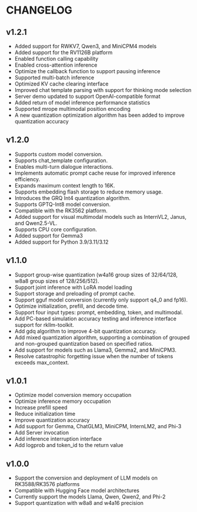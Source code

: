 # CHANGELOG
## v1.2.1

- Added support for RWKV7, Qwen3, and MiniCPM4 models
- Added support for the RV1126B platform
- Enabled function calling capability
- Enabled cross-attention inference
- Optimize the callback function to support pausing inference
- Supported multi-batch inference
- Optimized KV cache clearing interface
- Improved chat template parsing with support for thinking mode selection
- Server demo updated to support OpenAI-compatible format
- Added return of model inference performance statistics
- Supported mrope multimodal position encoding
- A new quantization optimization algorithm has been added to improve quantization accuracy

## v1.2.0

- Supports custom model conversion.
- Supports chat_template configuration.
- Enables multi-turn dialogue interactions.
- Implements automatic prompt cache reuse for improved inference efficiency.
- Expands maximum context length to 16K.
- Supports embedding flash storage to reduce memory usage.
- Introduces the GRQ Int4 quantization algorithm.
- Supports GPTQ-Int8 model conversion.
- Compatible with the RK3562 platform.
- Added support for visual multimodal models such as InternVL2, Janus, and Qwen2.5-VL.
- Supports CPU core configuration.
- Added support for Gemma3
- Added support for Python 3.9/3.11/3.12

## v1.1.0
- Support group-wise quantization (w4a16 group sizes of 32/64/128, w8a8 group sizes of 128/256/512).
- Support joint inference with LoRA model loading
- Support storage and preloading of prompt cache.
- Support gguf model conversion (currently only support q4_0 and fp16).
- Optimize initialization, prefill, and decode time.
- Support four input types: prompt, embedding, token, and multimodal.
- Add PC-based simulation accuracy testing and inference interface support for rkllm-toolkit.
- Add gdq algorithm to improve 4-bit quantization accuracy.
- Add mixed quantization algorithm, supporting a combination of grouped and non-grouped quantization based on specified ratios.
- Add support for models such as Llama3, Gemma2, and MiniCPM3.
- Resolve catastrophic forgetting issue when the number of tokens exceeds max_context.

## v1.0.1
 - Optimize model conversion memory occupation
 - Optimize inference memory occupation
 - Increase prefill speed
 - Reduce initialization time
 - Improve quantization accuracy
 - Add support for Gemma, ChatGLM3, MiniCPM, InternLM2, and Phi-3
 - Add Server invocation
 - Add inference interruption interface
 - Add logprob and token_id to the return value

## v1.0.0
 - Support the conversion and deployment of LLM models on RK3588/RK3576 platforms
 - Compatible with Hugging Face model architectures
 - Currently support the models Llama, Qwen, Qwen2, and Phi-2
 - Support quantization with w8a8 and w4a16 precision